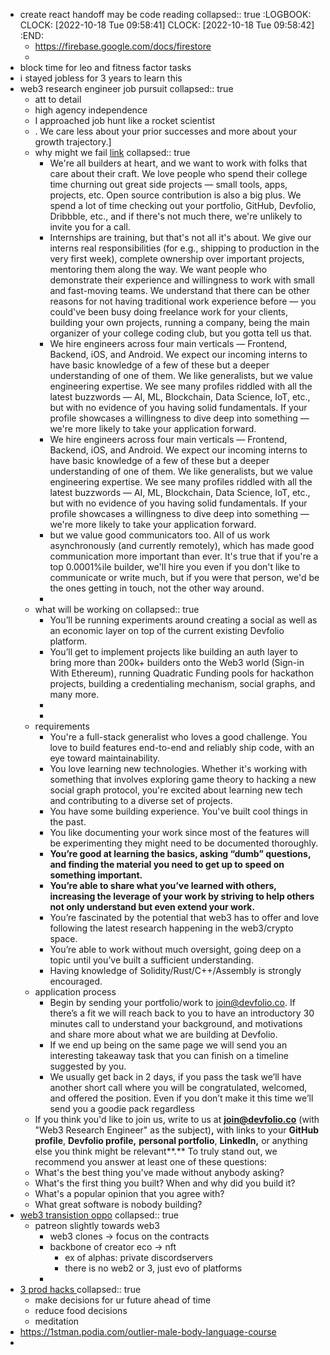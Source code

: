 - create react handoff may be code reading
  collapsed:: true
  :LOGBOOK:
  CLOCK: [2022-10-18 Tue 09:58:41]
  CLOCK: [2022-10-18 Tue 09:58:42]
  :END:
	- https://firebase.google.com/docs/firestore
	-
- block time for leo and fitness factor tasks
- i stayed jobless for 3  years to learn this
- web3 research engineer job pursuit
  collapsed:: true
	- att to detail
	- high agency independence
	- I approached job hunt like a rocket scientist
	- . We care less about your prior successes and more about your growth trajectory.]
	- why might we fail [link](https://www.notion.so/Why-your-application-didn-t-make-the-cut-9cbe1dcf2eea4bd8b8e62a200e04c2fb)
	  collapsed:: true
		- We're all builders at heart, and we want to work with folks that care about their craft. We love people who spend their college time churning out great side projects — small tools, apps, projects, etc. Open source contribution is also a big plus. We spend a lot of time checking out your portfolio, GitHub, Devfolio, Dribbble, etc., and if there's not much there, we're unlikely to invite you for a call.
		- Internships are training, but that's not all it's about. We give our interns real responsibilities (for e.g., shipping to production in the very first week), complete ownership over important projects, mentoring them along the way. We want people who demonstrate their experience and willingness to work with small and fast-moving teams. We understand that there can be other reasons for not having traditional work experience before — you could've been busy doing freelance work for your clients, building your own projects, running a company, being the main organizer of your college coding club, but you gotta tell us that.
		- We hire engineers across four main verticals — Frontend, Backend, iOS, and Android. We expect our incoming interns to have basic knowledge of a few of these but a deeper understanding of one of them. We like generalists, but we value engineering expertise. We see many profiles riddled with all the latest buzzwords — AI, ML, Blockchain, Data Science, IoT, etc., but with no evidence of you having solid fundamentals. If your profile showcases a willingness to dive deep into something — we're more likely to take your application forward.
		- We hire engineers across four main verticals — Frontend, Backend, iOS, and Android. We expect our incoming interns to have basic knowledge of a few of these but a deeper understanding of one of them. We like generalists, but we value engineering expertise. We see many profiles riddled with all the latest buzzwords — AI, ML, Blockchain, Data Science, IoT, etc., but with no evidence of you having solid fundamentals. If your profile showcases a willingness to dive deep into something — we're more likely to take your application forward.
		- but we value good communicators too. All of us work asynchronously (and currently remotely), which has made good communication more important than ever. It's true that if you're a top 0.0001%ile builder, we'll hire you even if you don't like to communicate or write much, but if you were that person, we'd be the ones getting in touch, not the other way around.
		-
	- what will be working on
	  collapsed:: true
		- You’ll be running experiments around creating a social as well as an economic layer on top of the current existing Devfolio platform.
		- You’ll get to implement projects like building an auth layer to bring more than 200k+ builders onto the Web3 world (Sign-in With Ethereum), running Quadratic Funding pools for hackathon projects, building a credentialing mechanism, social graphs, and many more.
		-
		-
	- requirements
		- You're a full-stack generalist who loves a good challenge. You love to build features end-to-end and reliably ship code, with an eye toward maintainability.
		- You love learning new technologies. Whether it's working with something that involves exploring game theory to hacking a new social graph protocol, you're excited about learning new tech and contributing to a diverse set of projects.
		- You have some building experience. You've built cool things in the past.
		- You like documenting your work since most of the features will be experimenting they might need to be documented thoroughly.
		- **You’re good at learning the basics, asking “dumb” questions, and finding the material you need to get up to speed on something important.**
		- **You’re able to share what you’ve learned with others, increasing the leverage of your work by striving to help others not only understand but even extend your work.**
		- You’re fascinated by the potential that web3 has to offer and love following the latest research happening in the web3/crypto space.
		- You’re able to work without much oversight, going deep on a topic until you’ve built a sufficient understanding.
		- Having knowledge of Solidity/Rust/C++/Assembly is strongly encouraged.
	- application process
		- Begin by sending your portfolio/work to join@devfolio.co. If there’s a fit we will reach back to you to have an introductory 30 minutes call to understand your background, and motivations and share more about what we are building at Devfolio.
		- If we end up being on the same page we will send you an interesting takeaway task that you can finish on a timeline suggested by you.
		- We usually get back in 2 days, if you pass the task we’ll have another short call where you will be congratulated, welcomed, and offered the position. Even if you don’t make it this time we’ll send you a goodie pack regardless
	- If you think you'd like to join us, write to us at **[join@devfolio.co](mailto:join@devfolio.co)** (with "Web3 Research Engineer" as the subject)**,** with links to your **GitHub profile**, **Devfolio profile,** **personal portfolio**, **LinkedIn,** or anything else you think might be relevant**.** To truly stand out, we recommend you answer at least one of these questions:
	- What's the best thing you've made without anybody asking?
	- What's the first thing you built? When and why did you build it?
	- What's a popular opinion that you agree with?
	- What great software is nobody building?
- [web3 transistion oppo](https://www.youtube.com/watch?v=8HrulPZs7kw)
  collapsed:: true
	- patreon slightly towards web3
		- web3 clones -> focus on the contracts
		- backbone of creator eco -> nft
			- ex of alphas: private discordservers
			- there is no web2 or 3, just evo of platforms
		-
- [3 prod hacks ](https://www.youtube.com/watch?v=ml078OGu6qc)
  collapsed:: true
	- make decisions for ur future ahead of time
	- reduce food decisions
	- meditation
- https://1stman.podia.com/outlier-male-body-language-course
-